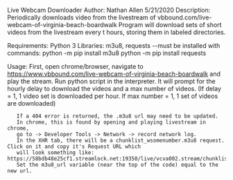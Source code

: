 Live Webcam Downloader
Author: Nathan Allen
        5/21/2020
Description: Periodically downloads video from the livestream of 
             vbbound.com/live-webcam-of-virginia-beach-boardwalk
             Program will download sets of short videos from the livestream every t hours, storing them in labeled directories.

Requirements: Python 3
              Libraries: m3u8, requests --must be installed with commands: python -m pip install m3u8
                                                                           python -m pip install requests

Usage: First, open chrome/browser, navigate to https://www.vbbound.com/live-webcam-of-virginia-beach-boardwalk and play the stream.
       Run python script in the interpreter.
       It will prompt for the hourly delay to download the videos and a max number of videos. 
       (If delay = 1, 1 video set is downloaded per hour. If max number = 1, 1 set of videos are downloaded)

       If a 404 error is returned, the .m3u8 url may need to be updated.
       In chrome, this is found by opening and playing livestream in chrome,
       go to -> Developer Tools -> Network -> record network log.
       In the XHR tab, there will be a chunklist_wsomenumber.m3u8 request. Click on it and copy it's Request URL which
       will look something like: https://58bdb48e25cf1.streamlock.net:19350/live/vcva002.stream/chunklist_w88396777.m3u8
       Set the m3u8_url variable (near the top of the code) equal to the new url.